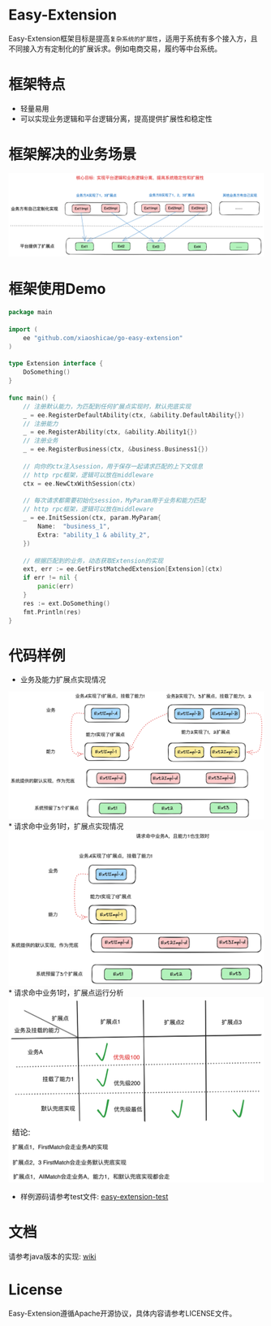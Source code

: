 # Easy-Extension
Easy-Extension框架目标是提高`复杂系统的扩展性`，适用于系统有多个接入方，且不同接入方有定制化的扩展诉求。例如电商交易，履约等中台系统。

# 框架特点
* 轻量易用
* 可以实现业务逻辑和平台逻辑分离，提高提供扩展性和稳定性

# 框架解决的业务场景
![](/doc/target.png)

# 框架使用Demo
```go
package main

import (
	ee "github.com/xiaoshicae/go-easy-extension"
)

type Extension interface {
	DoSomething()
}

func main() {
	// 注册默认能力，为匹配到任何扩展点实现时，默认兜底实现
	_ = ee.RegisterDefaultAbility(ctx, &ability.DefaultAbility{})
	// 注册能力
	_ = ee.RegisterAbility(ctx, &ability.Ability1{})
	// 注册业务
	_ = ee.RegisterBusiness(ctx, &business.Business1{})

	// 向你的ctx注入session，用于保存一起请求匹配的上下文信息
	// http rpc框架，逻辑可以放在middleware
	ctx = ee.NewCtxWithSession(ctx)
    
	// 每次请求都需要初始化session，MyParam用于业务和能力匹配
	// http rpc框架，逻辑可以放在middleware
	_ = ee.InitSession(ctx, param.MyParam{
		Name:  "business_1", 
		Extra: "ability_1 & ability_2",
	})

	// 根据匹配到的业务，动态获取Extension的实现
	ext, err := ee.GetFirstMatchedExtension[Extension](ctx)
	if err != nil {
		panic(err)
	}
	res := ext.DoSomething()
	fmt.Println(res)
}
```

# 代码样例
* 业务及能力扩展点实现情况
<img src="/doc/go-sample-1.png"  width="600" />
* 请求命中业务1时，扩展点实现情况
<img src="/doc/go-sample-2.png"  width="600" />
* 请求命中业务1时，扩展点运行分析
<img src="/doc/go-sample-3.png"  width="600" />

* 样例源码请参考test文件: [easy-extension-test](/test)

# 文档
请参考java版本的实现: [wiki](https://github.com/xiaoshicae/easy-extension/wiki)

# License
Easy-Extension遵循Apache开源协议，具体内容请参考LICENSE文件。
